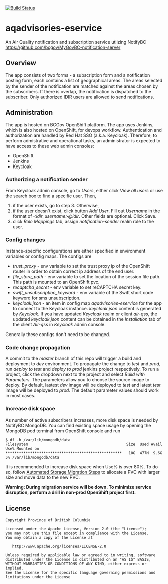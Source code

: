 
[![Build Status](https://jenkins-zffq6u-tools.pathfinder.gov.bc.ca/buildStatus/icon?job=build+aqadvisories-eservice+and+deploy+to+dev)](https://jenkins-zffq6u-tools.pathfinder.gov.bc.ca/job/build%20aqadvisories-eservice%20and%20deploy%20to%20dev/)

# aqadvisories-eservice
An Air Quality notification and subscription service utlizing NotifyBC https://github.com/bcgov/MyGovBC-notification-server

## Overview
The app consists of two forms - a subscription form and a notification posting form, each contains a list of geographical areas. The areas selected by the sender of the notification are matched against the areas chosen by the subscribers. If there is overlap, the notification is dispatched to the subscriber.
Only authorized IDIR users are allowed to send notifications.

## Administration
The app is hosted on BCGov OpenShift platform. The app uses Jenkins, which is also hosted on OpenShift, for devops workflow. Authentication and authorization are handled by Red Hat SSO (a.k.a. Keycloak). Therefore, to perform admistrative and operational tasks, an administrator is expected to have access to these web admin consoles:
* OpenShift
* Jenkins
* Keycloak

### Authorizing a notification sender
From Keycloak admin console, go to *Users*, either click *View all users* or use the search box to find a specific user.  Then,
1.  if the user exists, go to step 3. Otherwise,
2.  if the user doesn't exist, click button *Add User*. Fill out *Username* in the format of *\<idir_username\>@idir*. Other fields are optional. Click Save. 
3. click *Role Mappings* tab, assign *notification-sender* realm role to the user.

### Config changes
Instance-specific configurations are either specified in environment variables or config maps. The configs are
* *trust_proxy* - env variable to set the trust proxy ip of the OpenShift router in order to obtain correct ip address of the end user. 
* *file_store_path* - env variable to set the location of the session file path. This path is mounted to an OpenShift pvc.
* *recaptcha_secret* - env variable to set reCAPTCHA secret key.
* *swift_unsubscription_keyword* - env variable of the Swift short code keyword for sms unsubscription.
* *keycloak.json* - an item in config map  *aqadvisories-eservice* for the app to connect to the Keycloak instance. *keycloak.json* content is generated by *Keycloak*. If you have updated *Keycloak* realm or client *air-qss*, the updated *keycloak.json* content can be obtained in the *Installation* tab of the client *Air-qss* in *Keycloak* admin console.

Generally these configs don't need to be changed.

### Code change propagation
A commit to the *master* branch of this repo will trigger a build and deployment to *dev* environment. To propagate the change to *test* and *prod*, run *deploy to test* and *deploy to prod* jenkins project respectively. To run a project,  click the dropdown next to the project and select *Build with Parameters*. The parameters allow you to choose the source image to deploy. By default, lastest *dev* image will be deployed to *test* and latest *test* image will be deployed to *prod*. The default parameter values should work in most cases.

### Increase disk space
As number of active subscribers increases, more disk space is needed by NotifyBC MongoDB. You can find existing space usage by opening the MongoDB pod terminal from OpenShift console and run

```
$ df -h /var/lib/mongodb/data
Filesystem                                            Size  Used Avail Use% Mounted on
****************************************************   10G  477M  9.6G   5% /var/lib/mongodb/data
```

It is recommended to increase disk space when Use% is over 80%. To do so, follow [Automated Storage Migration Steps](
https://github.com/BCDevOps/StorageMigration/blob/master/MigrationSteps.md#automated-storage-migration-steps) to allocate a PVC with larger size and move data to the new PVC. 

__Warning: During migration service will be down. To minimize service disruption, perform a drill in non-prod OpenShift project first.__

## License

    Copyright Province of British Columbia

    Licensed under the Apache License, Version 2.0 (the "License");
    you may not use this file except in compliance with the License.
    You may obtain a copy of the License at 

       http://www.apache.org/licenses/LICENSE-2.0

    Unless required by applicable law or agreed to in writing, software
    distributed under the License is distributed on an "AS IS" BASIS,
    WITHOUT WARRANTIES OR CONDITIONS OF ANY KIND, either express or implied.
    See the License for the specific language governing permissions and
    limitations under the License
